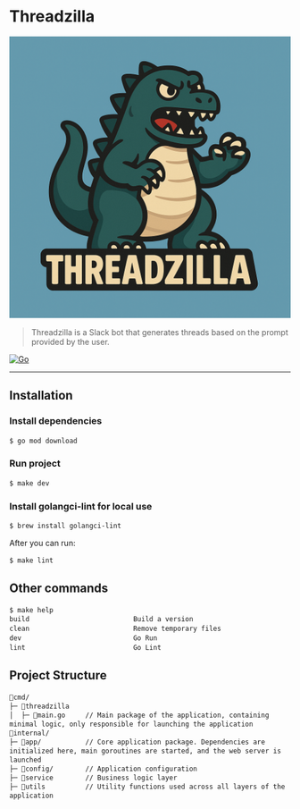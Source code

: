 # Threadzilla

![Threadzilla Logo](resources/logo.png)

> Threadzilla is a Slack bot that generates threads based on the prompt provided by the user.

[![Go](https://github.com/Mubiridziri/threadzilla/actions/workflows/go.yml/badge.svg)](https://github.com/Mubiridziri/threadzilla/actions/workflows/go.yml)

--- 

## Installation

### Install dependencies

```bash
$ go mod download
```

### Run project

```bash
$ make dev
```

### Install golangci-lint for local use

```bash
$ brew install golangci-lint
```

After you can run:

```bash
$ make lint
```

## Other commands

```bash
$ make help
build                          Build a version
clean                          Remove temporary files
dev                            Go Run
lint                           Go Lint
```

## Project Structure

```text
📂cmd/
├─ 📂threadzilla
│  ├─ 📄main.go     // Main package of the application, containing minimal logic, only responsible for launching the application
📂internal/
├─ 📂app/           // Core application package. Dependencies are initialized here, main goroutines are started, and the web server is launched
├─ 📂config/        // Application configuration
├─ 📂service        // Business logic layer
├─ 📂utils          // Utility functions used across all layers of the application

```